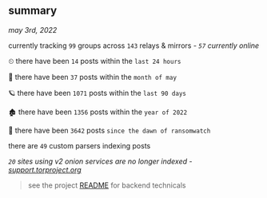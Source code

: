 
## summary
_may 3rd, 2022_

currently tracking `99` groups across `143` relays & mirrors - _`57` currently online_

⏲ there have been `14` posts within the `last 24 hours`

🦈 there have been `37` posts within the `month of may`

🪐 there have been `1071` posts within the `last 90 days`

🏚 there have been `1356` posts within the `year of 2022`

🦕 there have been `3642` posts `since the dawn of ransomwatch`

there are `49` custom parsers indexing posts

_`20` sites using v2 onion services are no longer indexed - [support.torproject.org](https://support.torproject.org/onionservices/v2-deprecation/)_

> see the project [README](https://github.com/thetanz/ransomwatch#ransomwatch--) for backend technicals

